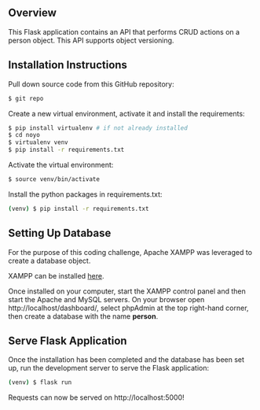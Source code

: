 ## Overview

This Flask application contains an API that performs CRUD actions on a person object. This API supports object versioning.

## Installation Instructions

Pull down source code from this GitHub repository:

```sh
$ git repo
```

Create a new virtual environment, activate it and install the requirements:

```sh
$ pip install virtualenv # if not already installed
$ cd noyo
$ virtualenv venv
$ pip install -r requirements.txt
```

Activate the virtual environment:

```sh
$ source venv/bin/activate
```

Install the python packages in requirements.txt:

```sh
(venv) $ pip install -r requirements.txt
```

## Setting Up Database

For the purpose of this coding challenge, Apache XAMPP was leveraged to create a database object.

XAMPP can be installed [here](https://www.apachefriends.org/download.html).

Once installed on your computer, start the XAMPP control panel and then start the Apache and MySQL servers. On your browser open http://localhost/dashboard/, select phpAdmin at the top right-hand corner, then create a database with the name **person**.

## Serve Flask Application

Once the installation has been completed and the database has been set up, run the development server to serve the Flask application:

```sh
(venv) $ flask run
```

Requests can now be served on http://localhost:5000!
